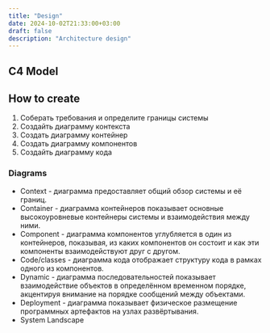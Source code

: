 ```yaml
---
title: "Design"
date: 2024-10-02T21:33:00+03:00
draft: false
description: "Architecture design"
---
```


## C4 Model

## How to create

1. Соберать требования и определите границы системы
2. Создайть диаграмму контекста
3. Создать диаграмму контейнер
4. Создать диаграмму компонентов
5. Создайть диаграмму кода

### Diagrams

- Context - диаграмма предоставляет общий обзор системы и её границ.
- Container - диаграмма контейнеров показывает основные высокоуровневые контейнеры системы и взаимодействия между ними.
- Component - диаграмма компонентов углубляется в один из контейнеров, показывая, из каких компонентов он состоит и как эти компоненты взаимодействуют друг с другом.
- Code/classes - диаграмма кода отображает структуру кода в рамках одного из компонентов.
- Dynamic - диаграмма последовательностей показывает взаимодействие объектов в определённом временном порядке, акцентируя внимание на порядке сообщений между объектами.
- Deployment - диаграмма показывает физическое размещение программных артефактов на узлах развёртывания.
- System Landscape
